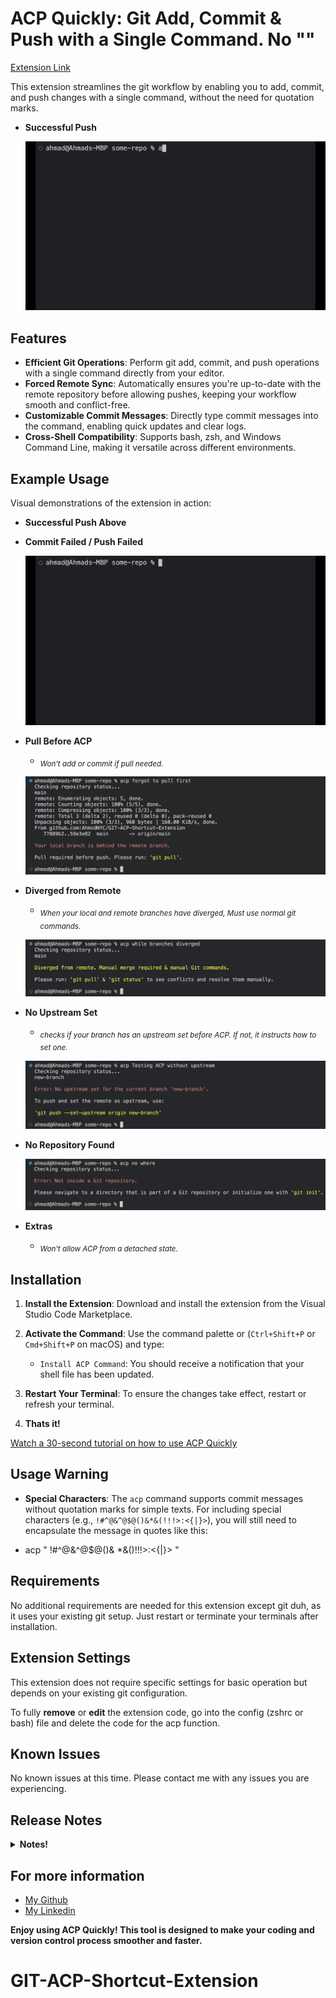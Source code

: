 # ACP Quickly: Git Add, Commit & Push with a Single Command. No ""

[Extension Link](https://marketplace.visualstudio.com/items?itemName=AhmadNYC.acp-git-commands)

This extension streamlines the git workflow by enabling you to add, commit, and push changes with a single command, without the need for quotation marks.

- **Successful Push**

  ![Successful Push](./images/SuccesfulPush.gif)

## Features

- **Efficient Git Operations**: Perform git add, commit, and push operations with a single command directly from your editor.
- **Forced Remote Sync**: Automatically ensures you're up-to-date with the remote repository before allowing pushes, keeping your workflow smooth and conflict-free.
- **Customizable Commit Messages**: Directly type commit messages into the command, enabling quick updates and clear logs.
- **Cross-Shell Compatibility**: Supports bash, zsh, and Windows Command Line, making it versatile across different environments.

## Example Usage

Visual demonstrations of the extension in action:

- **Successful Push Above**

- **Commit Failed / Push Failed**

  ![Commit Failed](./images/CommitFailed.gif)

- **Pull Before ACP**

  - <sub>_Won't add or commit if pull needed._</sub>

  ![Pull First](./images/PullFirst.png)

- **Diverged from Remote**

  - <sub>_When your local and remote branches have diverged, Must use normal git commands._</sub>

  ![Diverged from Remote](./images/DivergedBranches.png)

- **No Upstream Set**

  - <sub>_checks if your branch has an upstream set before ACP. If not, it instructs how to set one._</sub>

  ![No Upstream Set](./images/NoUpstream.png)

- **No Repository Found**

  ![No Repo](./images/NoRepo.png)

- **Extras**

  - <sub>_Won't allow ACP from a detached state_.</sub>

## Installation

1. **Install the Extension**:
   Download and install the extension from the Visual Studio Code Marketplace.

2. **Activate the Command**: Use the command palette or (`Ctrl+Shift+P` or `Cmd+Shift+P` on macOS) and type:
   - `Install ACP Command`: You should receive a notification that your shell file has been updated.
3. **Restart Your Terminal**: To ensure the changes take effect, restart or refresh your terminal.

4. **Thats it!**

[Watch a 30-second tutorial on how to use ACP Quickly](https://www.youtube.com/watch?v=2lgWcGbtaz4)

## Usage Warning

- **Special Characters**: The `acp` command supports commit messages without quotation marks for simple texts. For including special characters (e.g., `!#^@&^@$@()&*&(!!!>:<{|}>`), you will still need to encapsulate the message in quotes like this:

- acp " !#^@&^@$@()& \*&()!!!>:<{|}> "

## Requirements

No additional requirements are needed for this extension except git duh, as it uses your existing git setup. Just restart or terminate your terminals after installation.

## Extension Settings

This extension does not require specific settings for basic operation but depends on your existing git configuration.

To fully **remove** or **edit** the extension code, go into the config (zshrc or bash) file and delete the code for the acp function.

## Known Issues

No known issues at this time. Please contact me with any issues you are experiencing.

## Release Notes

<details>
  <summary><strong>Notes!</strong> </summary>

### 0.6.0

- **New Feature**: Added error handling for commands run outside of Git repositories to enhance user feedback.

### 0.5.0

- **Version Checking**: Integrated version checking to ensure users always run the latest ACP command script.

### 0.4.0

- **Branch Sync Enhancements**: Enhanced the extension to handle local branch comparisons with remote, manage divergences, and ensure required pulls are made before pushing.

### 0.3.0

- **Automatic Updates**: Implemented automatic updates for the ACP function to synchronize with extension updates.

### 0.2.0

- **Detached Head and Upstream Handling**: Added handling for detached HEAD states and upstream branch settings, improving stability and usability.

### 0.1.0

- **Initial Release**: Set up the basic functionality of the ACP command, laying the foundation for future enhancements.

</details>

## For more information

- [My Github](https://github.com/AhmxdNYC)
- [My Linkedin](https://www.linkedin.com/in/ahmad-hamza-/)

**Enjoy using ACP Quickly! This tool is designed to make your coding and version control process smoother and faster.**

# GIT-ACP-Shortcut-Extension
